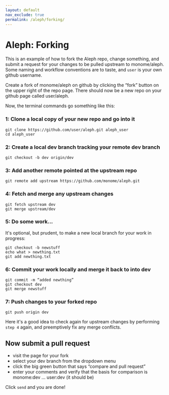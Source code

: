 ```yaml
---
layout: default
nav_exclude: true
permalink: /aleph/forking/
---
```


# Aleph: Forking

This is an example of how to fork the Aleph repo, change something, and submit a request for your changes to be pulled upstream to monome/aleph. Some naming and workflow conventions are to taste, and `user` is your own github username.

Create a fork of monome/aleph on github by clicking the “fork” button on the upper right of the repo page. There should now be a new repo on your github page called user/aleph.

Now, the terminal commands go something like this:

### 1: Clone a local copy of your new repo and go into it

~~~
git clone https://github.com/user/aleph.git aleph_user
cd aleph_user
~~~

### 2: Create a local dev branch tracking your remote dev branch

~~~
git checkout -b dev origin/dev
~~~

### 3: Add another remote pointed at the upstream repo

~~~
git remote add upstream https://github.com/monome/aleph.git
~~~

### 4: Fetch and merge any upstream changes

~~~
git fetch upstream dev
git merge upstream/dev
~~~

### 5: Do some work…

It's optional, but prudent, to make a new local branch for your work in progress:

~~~
git checkout -b newstuff
echo what > newthing.txt
git add newthing.txt
~~~

### 6: Commit your work locally and merge it back to into dev

~~~
git commit -m “added newthing”
git checkout dev
git merge newstuff
~~~

### 7: Push changes to your forked repo

~~~
git push origin dev
~~~

Here it's a good idea to check again for upstream changes by performing `step 4` again, and preemptively fix any merge conflicts.

## Now submit a pull request

- visit the page for your fork
- select your dev branch from the dropdown menu
- click the big green button that says “compare and pull request”
- enter your comments and verify that the basis for comparison is monome:dev … user:dev (it should be)

Click `send` and you are done!
